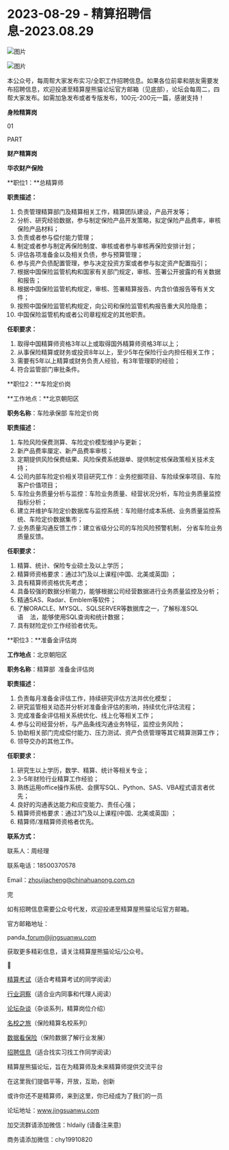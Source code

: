 # 2023-08-29 - 精算招聘信息-2023.08.29

![图片](https://mmbiz.qpic.cn/mmbiz_jpg/PVTr5cqOmdsiaicIRGthO3IhpdkibrFUWVU1xAtP9ZY24c0vAhCVJo55thjfrfia19NvibyVvich2UW9I8vGCty5LxNw/640?wx_fmt=jpeg&tp=webp&wxfrom=5&wx_lazy=1)

![图片](https://mmbiz.qpic.cn/mmbiz_png/7QRTvkK2qC63c02mKcsfAaJ8sNcicTvg22UkHHibvKiasFS9FS6E4FeV0Dibe7as7h4tm8p7EfNfI06adlGbL2icYjw/640?wx_fmt=png&tp=webp&wxfrom=5&wx_lazy=1)

本公众号，每周帮大家发布实习/全职工作招聘信息。如果各位前辈和朋友需要发布招聘信息，欢迎投递至精算屋熊猫论坛官方邮箱（见底部），论坛会每周二，四帮大家发布。如需加急发布或者专版发布，100元-200元一篇，感谢支持！

**身险精算岗**

01

PART

**财产精算岗**

**华农财产保险**

**职位1：**总精算师

**职责描述：**

1. 负责管理精算部门及精算相关工作，精算团队建设，产品开发等；
2. 分析、研究经验数据，参与制定保险产品开发策略，拟定保险产品费率，审核保险产品材料；
3. 负责或者参与偿付能力管理；
4. 制定或者参与制定再保险制度、审核或者参与审核再保险安排计划；
5. 评估各项准备金以及相关负债，参与预算管理；
6. 参与资产负债配置管理，参与决定投资方案或者参与拟定资产配置指引；
7. 根据中国保险监管机构和国家有关部门规定，审核、签署公开披露的有关数据和报告；
8. 根据中国保险监管机构规定，审核、签署精算报告、内含价值报告等有关文件；
9. 按照中国保险监管机构规定，向公司和保险监管机构报告重大风险隐患；
10. 中国保险监管机构或者公司章程规定的其他职责。

**任职要求：**

1. 取得中国精算师资格3年以上或取得国外精算师资格3年以上；
2. 从事保险精算或财务或投资8年以上，至少5年在保险行业内担任相关工作；
3. 需要有5年以上精算或财务负责人经验，有3年管理职的经验；
4. 符合监管部门审批条件。

**职位2：**车险定价岗

**工作地点：**北京朝阳区

**职务名称**：车险承保部 车险定价岗

**职责描述：**

1. 车险风险保费测算、车险定价模型维护与更新；
2. 新产品费率厘定、新产品费率审核；
3. 定期提供风险保费结果、风险保费系统跟单、提供制定核保政策相关技术支持；
4. 公司内部车险定价相关项目研究工作：业务挖掘项目、车险续保率项目、车险客户价值项目；
5. 车险业务质量分析与监控：车险业务质量、经营状况分析，车险业务质量监控指标分析；
6. 建立并维护车险定价数据库与监控系统：车险赔付成本系统、业务质量监控系统、车险定价数据集市；
7. 业务质量沟通反馈工作：建立省级分公司的车险风险预警机制， 分省车险业务质量反馈。

**任职要求：**

1. 精算、统计、保险专业硕士及以上学历；
2. 精算师资格要求：通过3门及以上课程(中国、北美或英国) ；
3. 具有精算师资格优先考虑；
4. 具备较强的数据分析能力，能够根据公司经营数据进行业务质量监控及分析；
5. 精通SAS、Radar、Emblem等软件；
6. 了解ORACLE、MYSQL、SQLSERVER等数据库之一，了解标准SQL语    法，能够使用SQL查询和统计数据；
7. 具有财险定价工作经验者优先。

**职位3：**准备金评估岗

**工作地点**：北京朝阳区

**职务名称**：精算部  准备金评估岗

**职责描述：**

1. 负责每月准备金评估工作，持续研究评估方法并优化模型；
2. 研究监管相关动态并分析对准备金评估的影响，持续优化评估流程；
3. 完成准备金评估相关系统优化、线上化等相关工作；
4. 参与公司经营分析，与产品条线沟通业务特征，监控业务风险；
5. 协助相关部门完成偿付能力、压力测试、资产负债管理等其它精算测算工作；
6. 领导交办的其他工作。

**任职要求：**

1. 研究生以上学历，数学、精算、统计等相关专业；
2. 3-5年财险行业精算工作经验；
3. 熟练运用office操作系统、会撰写SQL、Python、SAS、VBA程式语言者优先；
4. 良好的沟通表达能力和应变能力、责任心强；
5. 精算师资格要求：通过3门及以上课程(中国、北美或英国) ；
6. 精算师/准精算师资格者优先。

**联系方式：**

联系人：周经理

联系电话：18500370578

Email：zhoujiacheng@chinahuanong.com.cn


完

如有招聘信息需要公众号代发，欢迎投递至精算屋熊猫论坛官方邮箱。

官方邮箱地址：

panda\_forum@jingsuanwu.com

获取更多精彩信息，请关注精算屋熊猫论坛/公众号。


👀

[精算考试](https://mp.weixin.qq.com/mp/appmsgalbum?__biz=MzIyMjA5MzUwMg==&action=getalbum&album_id=1466144252454764546#wechat_redirect)（适合考精算考试的同学阅读）

[行业洞察](https://mp.weixin.qq.com/mp/appmsgalbum?__biz=MzIyMjA5MzUwMg==&action=getalbum&album_id=1466140974488748032#wechat_redirect)（适合业内同事和代理人阅读）

[论坛杂谈](https://mp.weixin.qq.com/mp/appmsgalbum?__biz=MzIyMjA5MzUwMg==&action=getalbum&album_id=1466151460148084736#wechat_redirect)（杂谈系列，精算岗位介绍）

[名校之旅](https://mp.weixin.qq.com/mp/appmsgalbum?__biz=MzIyMjA5MzUwMg==&action=getalbum&album_id=1466147283460161538#wechat_redirect)（保险精算名校系列）

[数据看保险](https://mp.weixin.qq.com/mp/appmsgalbum?__biz=MzIyMjA5MzUwMg==&action=getalbum&album_id=2002358913534328835#wechat_redirect)（保险数据了解行业发展）

[招聘信息](https://mp.weixin.qq.com/mp/appmsgalbum?__biz=MzIyMjA5MzUwMg==&action=getalbum&album_id=1466154141080092675#wechat_redirect)（适合找实习找工作同学阅读）

精算屋熊猫论坛，旨在为精算师及未来精算师提供交流平台

在这里我们提倡平等，开放，互助，创新

或许你还不是精算师，来到这里，你已经成为了我们的一员

论坛地址：www.jingsuanwu.com

加交流群请添加微信：hldaily (请备注来意)

商务请添加微信：chy19910820